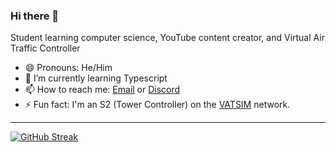 ### Hi there 👋

Student learning computer science, YouTube content creator, and Virtual Air Traffic Controller

- 😄 Pronouns: He/Him
- 🌱 I’m currently learning Typescript
- 📫 How to reach me: [Email](mailto:sv.samuel.valencia014@gmail.com) or [Discord](https://discord.gg/a65sJ99D98)
- ⚡ Fun fact: I'm an S2 (Tower Controller) on the [VATSIM](https://vatsim.net) network. 
<hr>

[![GitHub Streak](https://github-readme-streak-stats.herokuapp.com?user=svalencia014&theme=dracula)](https://git.io/streak-stats)
